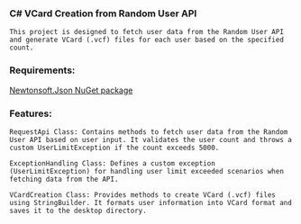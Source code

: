 ### C# VCard Creation from Random User API

```This project is designed to fetch user data from the Random User API and generate VCard (.vcf) files for each user based on the specified count.```

### Requirements:

[Newtonsoft.Json NuGet package](https://www.nuget.org/packages/newtonsoft.json/)

### Features:

```RequestApi Class: Contains methods to fetch user data from the Random User API based on user input. It validates the user count and throws a custom UserLimitException if the count exceeds 5000.```

```ExceptionHandling Class: Defines a custom exception (UserLimitException) for handling user limit exceeded scenarios when fetching data from the API.```

```VCardCreation Class: Provides methods to create VCard (.vcf) files using StringBuilder. It formats user information into VCard format and saves it to the desktop directory.```